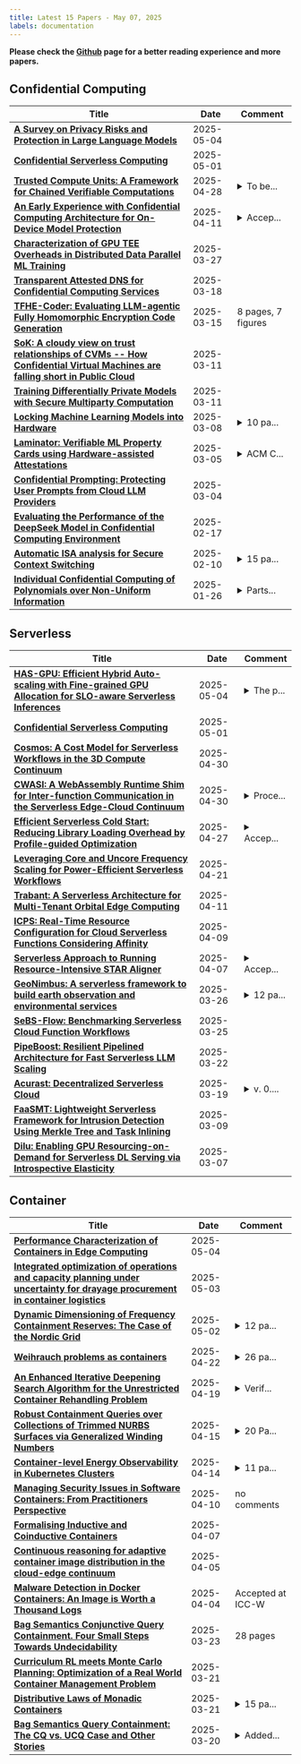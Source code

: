 ```yaml
---
title: Latest 15 Papers - May 07, 2025
labels: documentation
---
```

**Please check the [Github](https://github.com/zezhishao/MTS_Daily_ArXiv) page for a better reading experience and more papers.**

## Confidential Computing
| **Title** | **Date** | **Comment** |
| --- | --- | --- |
| **[A Survey on Privacy Risks and Protection in Large Language Models](http://arxiv.org/abs/2505.01976v1)** | 2025-05-04 |  |
| **[Confidential Serverless Computing](http://arxiv.org/abs/2504.21518v2)** | 2025-05-01 |  |
| **[Trusted Compute Units: A Framework for Chained Verifiable Computations](http://arxiv.org/abs/2504.15717v2)** | 2025-04-28 | <details><summary>To be...</summary><p>To be published in 2025 IEEE International Conference on Blockchain and Cryptocurrency (ICBC'25). 9 pages. 4 figures</p></details> |
| **[An Early Experience with Confidential Computing Architecture for On-Device Model Protection](http://arxiv.org/abs/2504.08508v1)** | 2025-04-11 | <details><summary>Accep...</summary><p>Accepted to the 8th Workshop on System Software for Trusted Execution (SysTEX 2025)</p></details> |
| **[Characterization of GPU TEE Overheads in Distributed Data Parallel ML Training](http://arxiv.org/abs/2501.11771v2)** | 2025-03-27 |  |
| **[Transparent Attested DNS for Confidential Computing Services](http://arxiv.org/abs/2503.14611v1)** | 2025-03-18 |  |
| **[TFHE-Coder: Evaluating LLM-agentic Fully Homomorphic Encryption Code Generation](http://arxiv.org/abs/2503.12217v1)** | 2025-03-15 | 8 pages, 7 figures |
| **[SoK: A cloudy view on trust relationships of CVMs -- How Confidential Virtual Machines are falling short in Public Cloud](http://arxiv.org/abs/2503.08256v1)** | 2025-03-11 |  |
| **[Training Differentially Private Models with Secure Multiparty Computation](http://arxiv.org/abs/2202.02625v4)** | 2025-03-11 |  |
| **[Locking Machine Learning Models into Hardware](http://arxiv.org/abs/2405.20990v2)** | 2025-03-08 | <details><summary>10 pa...</summary><p>10 pages, 6 figures of main text; 9 pages, 12 figures of appendices</p></details> |
| **[Laminator: Verifiable ML Property Cards using Hardware-assisted Attestations](http://arxiv.org/abs/2406.17548v3)** | 2025-03-05 | <details><summary>ACM C...</summary><p>ACM Conference on Data and Application Security and Privacy (CODASPY), 2025</p></details> |
| **[Confidential Prompting: Protecting User Prompts from Cloud LLM Providers](http://arxiv.org/abs/2409.19134v3)** | 2025-03-04 |  |
| **[Evaluating the Performance of the DeepSeek Model in Confidential Computing Environment](http://arxiv.org/abs/2502.11347v1)** | 2025-02-17 |  |
| **[Automatic ISA analysis for Secure Context Switching](http://arxiv.org/abs/2502.06609v1)** | 2025-02-10 | <details><summary>15 pa...</summary><p>15 pages, 6 figures, 2 tables, 4 listings</p></details> |
| **[Individual Confidential Computing of Polynomials over Non-Uniform Information](http://arxiv.org/abs/2501.15645v1)** | 2025-01-26 | <details><summary>Parts...</summary><p>Parts of this work were submitted to ISIT 2025</p></details> |

## Serverless
| **Title** | **Date** | **Comment** |
| --- | --- | --- |
| **[HAS-GPU: Efficient Hybrid Auto-scaling with Fine-grained GPU Allocation for SLO-aware Serverless Inferences](http://arxiv.org/abs/2505.01968v1)** | 2025-05-04 | <details><summary>The p...</summary><p>The paper has been accepted by Euro-Par 2025</p></details> |
| **[Confidential Serverless Computing](http://arxiv.org/abs/2504.21518v2)** | 2025-05-01 |  |
| **[Cosmos: A Cost Model for Serverless Workflows in the 3D Compute Continuum](http://arxiv.org/abs/2504.20189v2)** | 2025-04-30 |  |
| **[CWASI: A WebAssembly Runtime Shim for Inter-function Communication in the Serverless Edge-Cloud Continuum](http://arxiv.org/abs/2504.21503v1)** | 2025-04-30 | <details><summary>Proce...</summary><p>Proceedings of the Eighth ACM/IEEE Symposium on Edge Computing</p></details> |
| **[Efficient Serverless Cold Start: Reducing Library Loading Overhead by Profile-guided Optimization](http://arxiv.org/abs/2504.19283v1)** | 2025-04-27 | <details><summary>Accep...</summary><p>Accepted for publication at the 45th IEEE International Conference on Distributed Computing Systems (ICDCS 2025)</p></details> |
| **[Leveraging Core and Uncore Frequency Scaling for Power-Efficient Serverless Workflows](http://arxiv.org/abs/2407.18386v3)** | 2025-04-21 |  |
| **[Trabant: A Serverless Architecture for Multi-Tenant Orbital Edge Computing](http://arxiv.org/abs/2504.08337v1)** | 2025-04-11 |  |
| **[ICPS: Real-Time Resource Configuration for Cloud Serverless Functions Considering Affinity](http://arxiv.org/abs/2504.06512v1)** | 2025-04-09 |  |
| **[Serverless Approach to Running Resource-Intensive STAR Aligner](http://arxiv.org/abs/2504.05078v1)** | 2025-04-07 | <details><summary>Accep...</summary><p>Accepted at CCGrid2025 conference in the poster format</p></details> |
| **[GeoNimbus: A serverless framework to build earth observation and environmental services](http://arxiv.org/abs/2503.20344v1)** | 2025-03-26 | <details><summary>12 pa...</summary><p>12 pages, 10 images. Presented at the 1st workshop about High-Performance e-Science in the EuroPar2024 conference</p></details> |
| **[SeBS-Flow: Benchmarking Serverless Cloud Function Workflows](http://arxiv.org/abs/2410.03480v3)** | 2025-03-25 |  |
| **[PipeBoost: Resilient Pipelined Architecture for Fast Serverless LLM Scaling](http://arxiv.org/abs/2503.17707v1)** | 2025-03-22 |  |
| **[Acurast: Decentralized Serverless Cloud](http://arxiv.org/abs/2503.15654v1)** | 2025-03-19 | <details><summary>v. 0....</summary><p>v. 0.2., March 17th 2025, White Paper</p></details> |
| **[FaaSMT: Lightweight Serverless Framework for Intrusion Detection Using Merkle Tree and Task Inlining](http://arxiv.org/abs/2503.06532v1)** | 2025-03-09 |  |
| **[Dilu: Enabling GPU Resourcing-on-Demand for Serverless DL Serving via Introspective Elasticity](http://arxiv.org/abs/2503.05130v1)** | 2025-03-07 |  |

## Container
| **Title** | **Date** | **Comment** |
| --- | --- | --- |
| **[Performance Characterization of Containers in Edge Computing](http://arxiv.org/abs/2505.02082v1)** | 2025-05-04 |  |
| **[Integrated optimization of operations and capacity planning under uncertainty for drayage procurement in container logistics](http://arxiv.org/abs/2505.01808v1)** | 2025-05-03 |  |
| **[Dynamic Dimensioning of Frequency Containment Reserves: The Case of the Nordic Grid](http://arxiv.org/abs/2411.11093v2)** | 2025-05-02 | <details><summary>12 pa...</summary><p>12 pages, 12 figures, submitted to IEEE Transactions on Power Systems</p></details> |
| **[Weihrauch problems as containers](http://arxiv.org/abs/2501.17250v2)** | 2025-04-22 | <details><summary>26 pa...</summary><p>26 pages, minor edits following reviews for a conference version</p></details> |
| **[An Enhanced Iterative Deepening Search Algorithm for the Unrestricted Container Rehandling Problem](http://arxiv.org/abs/2504.09046v2)** | 2025-04-19 | <details><summary>Verif...</summary><p>Verification confirmed that this article used data without authorization from the original owners, violating ethical standards for scientific data sharing. To protect data copyright and maintain research integrity, the article is retracted. Future content will strictly follow data usage protocols</p></details> |
| **[Robust Containment Queries over Collections of Trimmed NURBS Surfaces via Generalized Winding Numbers](http://arxiv.org/abs/2504.11435v1)** | 2025-04-15 | <details><summary>20 Pa...</summary><p>20 Pages, 18 Figures, 2 Tables</p></details> |
| **[Container-level Energy Observability in Kubernetes Clusters](http://arxiv.org/abs/2504.10702v1)** | 2025-04-14 | <details><summary>11 pa...</summary><p>11 pages, accepted for publication at ICT4S 2025</p></details> |
| **[Managing Security Issues in Software Containers: From Practitioners Perspective](http://arxiv.org/abs/2504.07707v1)** | 2025-04-10 | no comments |
| **[Formalising Inductive and Coinductive Containers](http://arxiv.org/abs/2409.02603v3)** | 2025-04-07 |  |
| **[Continuous reasoning for adaptive container image distribution in the cloud-edge continuum](http://arxiv.org/abs/2407.12605v2)** | 2025-04-05 |  |
| **[Malware Detection in Docker Containers: An Image is Worth a Thousand Logs](http://arxiv.org/abs/2504.03238v1)** | 2025-04-04 | Accepted at ICC-W |
| **[Bag Semantics Conjunctive Query Containment. Four Small Steps Towards Undecidability](http://arxiv.org/abs/2503.18003v1)** | 2025-03-23 | 28 pages |
| **[Curriculum RL meets Monte Carlo Planning: Optimization of a Real World Container Management Problem](http://arxiv.org/abs/2503.17194v1)** | 2025-03-21 |  |
| **[Distributive Laws of Monadic Containers](http://arxiv.org/abs/2503.17191v1)** | 2025-03-21 | <details><summary>15 pa...</summary><p>15 pages main text, 11 pages references and appendices</p></details> |
| **[Bag Semantics Query Containment: The CQ vs. UCQ Case and Other Stories](http://arxiv.org/abs/2503.07219v2)** | 2025-03-20 | <details><summary>Added...</summary><p>Added funding information</p></details> |

